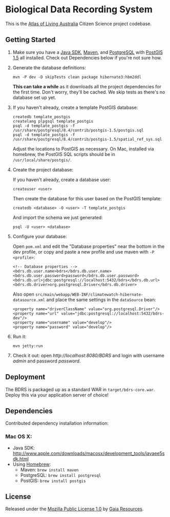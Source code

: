 # Biological Data Recording System

This is the [Atlas of Living Australia][ala] Citizen Science project codebase.

## Getting Started

 1. Make sure you have a [Java SDK][javaee], [Maven][maven], and [PostgreSQL][postgresql] with [PostGIS 1.5][postgis] all installed. Check out Dependencies below if you're not sure how.
 
 2. Generate the database definitions:
    
        mvn -P dev -D skipTests clean package hibernate3:hbm2ddl
    
    __This can take a while__ as it downloads all the project dependencies for the first time. Don't worry, they'll be cached. We skip tests as there's no database set up yet.
    
 3. If you haven't already, create a template PostGIS database:
    
        createdb template_postgis
        createlang plpgsql template_postgis
        psql -d template_postgis -f /usr/share/postgresql/8.4/contrib/postgis-1.5/postgis.sql
        psql -d template_postgis -f /usr/share/postgresql/8.4/contrib/postgis-1.5/spatial_ref_sys.sql
    
    Adjust the locations to PostGIS as necessary. On Mac, installed via homebrew, the PostGIS SQL scripts should be in `/usr/local/share/postgis/`.
    
 4. Create the project database:
 
    If you haven't already, create a database user:
    
        createuser <user>
    
    Then create the database for this user based on the PostGIS template:
    
        createdb <database> -O <user> -T template_postgis
    
    And import the schema we just generated:
    
        psql -U <user> <database> 
    
 5. Configure your database:
    
    Open `pom.xml` and edit the "Database properties" near the bottom in the dev profile, or copy and paste a new profile and use maven with `-P <profile>`:
      
        <!-- Database properties -->
        <bdrs.db.user.name>bdrs</bdrs.db.user.name>
        <bdrs.db.user.password>password</bdrs.db.user.password>
        <bdrs.db.url>jdbc:postgresql://localhost:5432/bdrs</bdrs.db.url>
        <bdrs.db.driver>org.postgresql.Driver</bdrs.db.driver>
    
    Also open `src/main/webapp/WEB-INF/climatewatch-hibernate-datasource.xml` and place the same settings in the `dataSource` bean:
    
        <property name="driverClassName" value="org.postgresql.Driver"/>
        <property name="url" value="jdbc:postgresql://localhost:5432/bdrs-dev"/>
        <property name="username" value="develop"/>
        <property name="password" value="develop"/>
    
 6. Run it:
    
        mvn jetty:run
    
 7. Check it out: open _http://localhost:8080/BDRS_ and login with username _admin_ and password _password_.

## Deployment

The BDRS is packaged up as a standard WAR in `target/bdrs-core.war`. Deploy this via your application server of choice!

## Dependencies

Contributed dependency installation information:

### Mac OS X:

  * Java SDK: http://www.apple.com/downloads/macosx/development_tools/javaee5sdk.html
  * Using [Homebrew][homebrew]:
    * Maven: `brew install maven`
    * PostgreSQL: `brew install postgresql`
    * PostGIS: `brew install postgis`

## License

Released under the [Mozilla Public License 1.0][mpl] by [Gaia Resources][gaia].

  [ala]: http://ala.org.au/
  [gaia]: http://www.gaiaresources.com.au/
  [homebrew]: http://github.com/mxcl/homebrew
  [javaee]: http://www.oracle.com/technetwork/java/javaee/
  [maven]: http://maven.apache.org/
  [mpl]: http://www.mozilla.org/MPL/
  [postgresql]: http://www.postgresql.org/
  [postgis]: http://postgis.refractions.net/
    